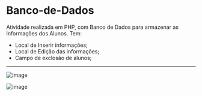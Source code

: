 # Banco-de-Dados
Atividade realizada em PHP, com Banco de Dados para armazenar as Informações dos Alunos.
Tem:
* Local de Inserir informações;
* Local de Edição das informações;
* Campo de exclosão de alunos;
<hr>

![image](https://github.com/user-attachments/assets/97c28594-62d2-4522-a8b3-30136f1162c1)

 
![image](https://github.com/user-attachments/assets/68da3677-d52d-4f99-99e3-7a5a7a8d9bc2)



